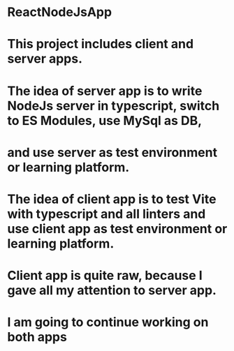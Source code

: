 # ReactNodeJsApp
# This project includes client and server apps. 
# The idea of server app is to write NodeJs server in typescript, switch to ES Modules, use MySql as DB,
# and use server as test environment or learning platform.

# The idea of client app is to test Vite with typescript and all linters and use client app as test environment or learning platform. 
# Client app is quite raw, because I gave all my attention to server app.

# I am going to continue working on both apps
